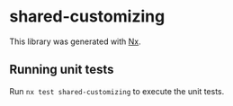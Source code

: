 # shared-customizing

This library was generated with [Nx](https://nx.dev).

## Running unit tests

Run `nx test shared-customizing` to execute the unit tests.

